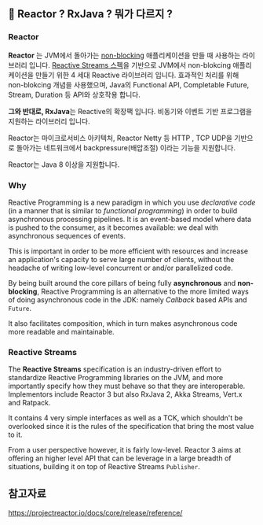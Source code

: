 ## 🧐 Reactor ? RxJava ? 뭐가 다르지 ? 

### Reactor

**Reactor** 는 JVM에서 돌아가는 <u>non-blocking</u> 애플리케이션을 만들 때 사용하는 라이브러리 입니다. [Reactive Streams 스펙](https://www.reactive-streams.org/)을 기반으로 JVM에서 non-blokcing 애플리케이션을 만들기 위한 4 세대 Reactive 라이브러리 입니다. 효과적인 처리를 위해 non-blokcing 개념을 사용했으며, Java의 Functional API, Completable Future, Stream, Duration 등 API와 상호작용 합니다. 

**그와 반대로, RxJava**는 Reactive의 확장팩 입니다. 비동기와 이벤트 기반 프로그램을 지원하는 라이브러리 입니다.

Reactor는 마이크로서비스 아키텍처, Reactor Netty 등 HTTP , TCP UDP을 기반으로 돌아가는 네트워크에서 backpressure(배압조절) 이라는 기능을 지원합니다.

Reactor는 Java 8 이상을 지원합니다.

### Why

Reactive Programming is a new paradigm in which you use *declarative code* (in a manner that is similar to *functional programming*) in order to build asynchronous processing pipelines. It is an event-based model where data is pushed to the consumer, as it becomes available: we deal with asynchronous sequences of events.

This is important in order to be more efficient with resources and increase an application's capacity to serve large number of clients, without the headache of writing low-level concurrent or and/or parallelized code.

By being built around the core pillars of being fully **asynchronous** and **non-blocking**, Reactive Programming is an alternative to the more limited ways of doing asynchronous code in the JDK: namely *Callback* based APIs and `Future`.

It also facilitates composition, which in turn makes asynchronous code more readable and maintainable.

### Reactive Streams

The **Reactive Streams** specification is an industry-driven effort to standardize Reactive Programming libraries on the JVM, and more importantly specify how they must behave so that they are interoperable. Implementors include Reactor 3 but also RxJava 2, Akka Streams, Vert.x and Ratpack.

It contains 4 very simple interfaces as well as a TCK, which shouldn't be overlooked since it is the rules of the specification that bring the most value to it.

From a user perspective however, it is fairly low-level. Reactor 3 aims at offering an higher level API that can be leverage in a large breadth of situations, building it on top of Reactive Streams `Publisher`.





## 참고자료

https://projectreactor.io/docs/core/release/reference/
